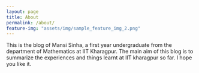 ```yaml
---
layout: page
title: About
permalink: /about/
feature-img: "assets/img/sample_feature_img_2.png"
---
```


This is the blog of Mansi Sinha, a first year undergraduate from the department of Mathematics at IIT Kharagpur.
The main aim of this blog is to summarize the experiences and things learnt at IIT kharagpur so far.
I hope you like it.

